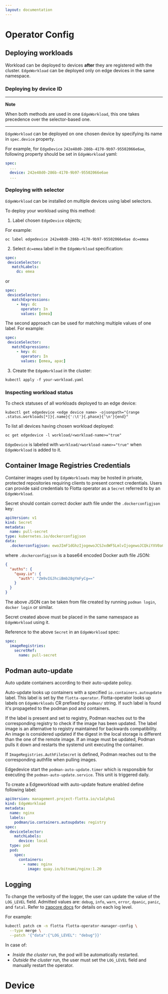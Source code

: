 ```yaml
---
layout: documentation
---
```


# Operator Config

## Deploying workloads

Workload can be deployed to devices **after** they are registered with the
cluster. `EdgeWorkload` can be deployed only on edge devices in the same
namespace.

### Deploying by device ID

---
**Note**

When both methods are used in one `EdgeWorkload`, this one takes precedence over the selector-based one.

---

`EdgeWorkload` can be deployed on one chosen device by specifying its name in `spec.device` property.

For example, for `EdgeDevice` `242e48d0-286b-4170-9b97-95502066e6ae`, following property should be set in `EdgeWorkload` yaml:

```yaml
spec:
  ...
  device: 242e48d0-286b-4170-9b97-95502066e6ae
  ...
```

### Deploying with selector

`EdgeWorkload` can be installed on multiple devices using label selectors.

To deploy your workload using this method:

1) Label chosen `EdgeDevice` objects;

 For example:

 `oc label edgedevice 242e48d0-286b-4170-9b97-95502066e6ae dc=emea`

2) Select `dc=emea` label in the `EdgeWorkload` specification:

```yaml
spec:
 deviceSelector:
   matchLabels:
     dc: emea
```
   or
```yaml
spec:
 deviceSelector:
   matchExpressions:
     - key: dc
       operator: In
       values: [emea]
```

The second approach can be used for matching multiple values of one label. For example:
```yaml
spec:
 deviceSelector:
   matchExpressions:
     - key: dc
       operator: In
       values: [emea, apac]
```

3) Create the `EdgeWorkload` in the cluster:

```shell
kubectl apply -f your-workload.yaml
```

### Inspecting workload status

To check statuses of all workloads deployed to an edge device:

```shell
kubectl get edgedevice <edge device name> -ojsonpath="{range .status.workloads[*]}{.name}{':\t'}{.phase}{'\n'}{end}"
```

To list all devices having chosen workload deployed:

```shell
oc get edgedevice -l workload/<workload-name>="true"
```

`EdgeDevice` is labeled with `workload/<workload-name>="true"` when `EdgeWorkload` is added to it.

## Container Image Registries Credentials

Container images used by `EdgeWorkloads` may be hosted in private, protected
repositories requiring clients to present correct credentials. Users can provide
said credentials to Flotta operator as a `Secret` referred to by an
`EdgeWorkload`.

Secret should contain correct docker auth file under the `.dockerconfigjson` key:
```yaml
apiVersion: v1
kind: Secret
metadata:
  name: pull-secret
type: kubernetes.io/dockerconfigjson
data:
  .dockerconfigjson: ewoJImF1dGhzIjogewoJCSJxdWF5LmlvIjogewoJCQkiYXV0aCI6ICJabTl2SUdKaGNpQm1iMjhnWW1GeUNnPT0iCgkJfQoJfQp9Cg==
```

where `.dockerconfigjson` is a base64 encoded Docker auth file JSON:

```json
{
  "auths": {
    "quay.io": {
      "auth": "Zm9vIGJhciBmb28gYmFyCg=="
    }
  }
}
```

The above JSON can be taken from file created by running `podman login`, `docker
login` or similar.

Secret created above must be placed in the same namespace as `EdgeWorkload`
using it.

Reference to the above `Secret` in an `EdgeWorkload` spec:
```yaml
spec:
  imageRegistries:
    secretRef:
      name: pull-secret
```


## Podman auto-update

Auto update containers according to their auto-update policy.

Auto-update looks up containers with a specified `io.containers.autoupdate`
label. This label is set by the `flotta-operator`. Flotta-operator looks up
labels on `EdgeWorkloads` CR prefixed by `podman/` string. If such label is
found it's propageted to the podman pod and containers.

If  the  label  is  present  and set to registry, Podman reaches out to the
corresponding registry to check if the image has been updated. The label image
is an alternative to registry maintained for backwards compatibility.  An image
is considered updated if the digest in the local storage is different than the
one of the remote image.  If an image must be  updated,  Podman  pulls  it  down
and restarts the systemd unit executing the container.

If `ImageRegistries.AuthFileSecret` is defined, Podman reaches out to the
corresponding authfile when pulling images.

Edgedevice start the `podman-auto-update.timer` which is responsible for
executing the `podman-auto-update.service`. This unit is triggered daily.

To create a Edgeworkload with auto-update feature enabled define following
label:
```yaml
apiVersion: management.project-flotta.io/v1alpha1
kind: EdgeWorkload
metadata:
  name: nginx
  labels:
    podman/io.containers.autoupdate: registry
spec:
  deviceSelector:
    matchLabels:
      device: local
  type: pod
  pod:
    spec:
      containers:
        - name: nginx
          image: quay.io/bitnami/nginx:1.20
```

## Logging

To change the verbosity of the logger, the user can update the value of the `LOG_LEVEL` field.
Admitted values are: 	`debug`, `info`, `warn`, `error`, `dpanic`, `panic`, and `fatal`.
Refer to [zapcore docs](https://github.com/uber-go/zap/blob/v1.15.0/zapcore/level.go#L32) for details on each log level.

For example:

```bash
kubectl patch cm -n flotta flotta-operator-manager-config \
  --type merge \
  --patch '{"data":{"LOG_LEVEL": "debug"}}'
```

In case of:
-  _Inside the cluster_ run, the pod will be automatically restarted.
-  _Outside the cluster_ run, the user must set the `LOG_LEVEL` field and manually restart the operator.


# Device 
